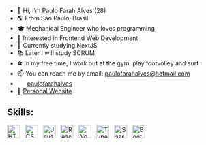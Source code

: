 - 👋  Hi, I’m Paulo Farah Alves (28)
- 🌎  From São Paulo, Brasil
- 🎓  Mechanical Engineer who loves programming
- 👀  Interested in Frontend Web Development
- 🌱  Currently studying NextJS
- 📚  Later I will study SCRUM
- ⚽ In my free time, I work out at the gym, play footvolley and surf
- 📫  You can reach me by email: paulofarahalves@hotmail.com<!-- - 👤  [LinkedIn](https://www.linkedin.com/in/paulofarahalves/) -->
- <a href="https://www.linkedin.com/in/paulofarahalves/" target="_blank" rel="noreferrer"><img src="https://raw.githubusercontent.com/danielcranney/readme-generator/main/public/icons/socials/linkedin.svg" width="15" height="15"/></a> &nbsp;<a href="https://www.linkedin.com/in/paulofarahalves/" target="_blank" rel="noreferrer">paulofarahalves</a>
- 💼  [Personal Website](https://paulofarahalves.github.io/portfolio/)

## Skills:

<p align="left">
<a href="https://developer.mozilla.org/en-US/docs/Glossary/HTML5" target="_blank" rel="noreferrer"><img src="https://raw.githubusercontent.com/danielcranney/readme-generator/main/public/icons/skills/html5-colored.svg" width="30" height="30" alt="HTML5" /></a> &nbsp;
<a href="https://www.w3.org/TR/CSS/#css" target="_blank" rel="noreferrer"><img src="https://raw.githubusercontent.com/danielcranney/readme-generator/main/public/icons/skills/css3-colored.svg" width="30" height="30" alt="CSS3" /></a> &nbsp;
<a href="https://developer.mozilla.org/en-US/docs/Web/JavaScript" target="_blank" rel="noreferrer"><img src="https://raw.githubusercontent.com/danielcranney/readme-generator/main/public/icons/skills/javascript-colored.svg" width="30" height="30" alt="JavaScript" /></a> &nbsp;
<a href="https://reactjs.org/" target="_blank" rel="noreferrer"><img src="https://raw.githubusercontent.com/danielcranney/readme-generator/main/public/icons/skills/react-colored.svg" width="30" height="30" alt="React" /></a> &nbsp;
<a href="https://nodejs.org/en/about" target="_blank" rel="noreferrer"><img src="https://raw.githubusercontent.com/danielcranney/readme-generator/main/public/icons/skills/nodejs-colored.svg" width="30" height="30" alt="Node" /></a> &nbsp;
<a href="https://www.typescriptlang.org/" target="_blank" rel="noreferrer"><img src="https://raw.githubusercontent.com/danielcranney/readme-generator/main/public/icons/skills/typescript-colored.svg" width="30" height="30" alt="Typescript" /></a> &nbsp;
<a href="https://sass-lang.com/" target="_blank" rel="noreferrer"><img src="https://raw.githubusercontent.com/danielcranney/readme-generator/main/public/icons/skills/sass-colored.svg" width="30" height="30" alt="Sass" /></a> &nbsp;
<a href="https://getbootstrap.com/" target="_blank" rel="noreferrer"><img src="https://raw.githubusercontent.com/danielcranney/readme-generator/main/public/icons/skills/bootstrap-colored.svg" width="30" height="30" alt="Bootstrap" /></a> &nbsp;
</p>
